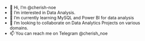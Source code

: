 - 👋 Hi, I’m @cherish-noe
- 👀 I’m interested in Data Analysis.
- 🌱 I’m currently learning MySQL and Power BI for data analysis
- 💞️ I’m looking to collaborate on Data Analytics Projects on various domains.
- 📫 You can reach me on Telegram @cherish_noe

<!---
cherish-noe/cherish-noe is a ✨ special ✨ repository because its `README.md` (this file) appears on your GitHub profile.
You can click the Preview link to take a look at your changes.
--->
